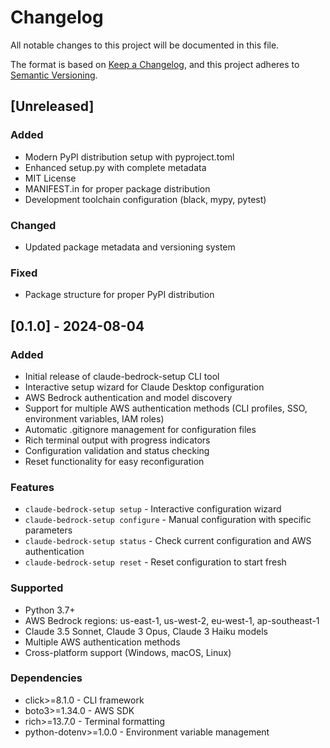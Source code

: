 # Changelog

All notable changes to this project will be documented in this file.

The format is based on [Keep a Changelog](https://keepachangelog.com/en/1.0.0/),
and this project adheres to [Semantic Versioning](https://semver.org/spec/v2.0.0.html).

## [Unreleased]

### Added
- Modern PyPI distribution setup with pyproject.toml
- Enhanced setup.py with complete metadata
- MIT License
- MANIFEST.in for proper package distribution
- Development toolchain configuration (black, mypy, pytest)

### Changed
- Updated package metadata and versioning system

### Fixed
- Package structure for proper PyPI distribution

## [0.1.0] - 2024-08-04

### Added
- Initial release of claude-bedrock-setup CLI tool
- Interactive setup wizard for Claude Desktop configuration
- AWS Bedrock authentication and model discovery
- Support for multiple AWS authentication methods (CLI profiles, SSO, environment variables, IAM roles)
- Automatic .gitignore management for configuration files
- Rich terminal output with progress indicators
- Configuration validation and status checking
- Reset functionality for easy reconfiguration

### Features
- `claude-bedrock-setup setup` - Interactive configuration wizard
- `claude-bedrock-setup configure` - Manual configuration with specific parameters
- `claude-bedrock-setup status` - Check current configuration and AWS authentication
- `claude-bedrock-setup reset` - Reset configuration to start fresh

### Supported
- Python 3.7+
- AWS Bedrock regions: us-east-1, us-west-2, eu-west-1, ap-southeast-1
- Claude 3.5 Sonnet, Claude 3 Opus, Claude 3 Haiku models
- Multiple AWS authentication methods
- Cross-platform support (Windows, macOS, Linux)

### Dependencies
- click>=8.1.0 - CLI framework
- boto3>=1.34.0 - AWS SDK
- rich>=13.7.0 - Terminal formatting
- python-dotenv>=1.0.0 - Environment variable management